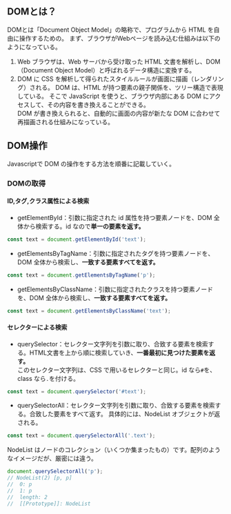 ## DOMとは？
DOMとは「Document Object Model」の略称で、プログラムから HTML を自由に操作するための。
まず、ブラウザがWebページを読み込む仕組みは以下のようになっている。
1. Web ブラウザは、Web サーバから受け取った HTML 文書を解析し、DOM（Document Object Model）と呼ばれるデータ構造に変換する。
2. DOM に CSS を解析して得られたスタイルルールが画面に描画（レンダリング）される。
DOM は、HTML が持つ要素の親子関係を、ツリー構造で表現している。
そこで JavaScript を使うと、ブラウザ内部にある DOM にアクセスして、その内容を書き換えることができる。  
DOM が書き換えられると、自動的に画面の内容が新たな DOM に合わせて再描画される仕組みになっている。

## DOM操作
Javascriptで DOM の操作をする方法を順番に記載していく。
### DOMの取得
#### ID,タグ,クラス属性による検索
- getElementById：引数に指定された id 属性を持つ要素ノードを、DOM 全体から検索する。id なので**単一の要素を返す。**
```javascript
const text = document.getElementById('text');
```
- getElementsByTagName：引数に指定されたタグを持つ要素ノードを、DOM 全体から検索し、**一致する要素すべてを返す。**
```javascript
const text = document.getElementsByTagName('p');
```
- getElementsByClassName：引数に指定されたクラスを持つ要素ノードを、DOM 全体から検索し、**一致する要素すべてを返す。**
```javascript
const text = document.getElementsByClassName('text');
```

#### セレクターによる検索
- querySelector：セレクター文字列を引数に取り、合致する要素を検索する。HTML文書を上から順に検索していき、**一番最初に見つけた要素を返す。**  
このセレクター文字列は、CSS で用いるセレクターと同じ。id なら`#`を、class なら`.`を付ける。
```javascript
const text = document.querySelector('#text');
```
- querySelectorAll：セレクター文字列を引数に取り、合致する要素を検索する。合致した要素をすべて返す。
具体的には、NodeList オブジェクトが返される。
```javascript
const text = document.querySelectorAll('.text');
```
NodeList はノードのコレクション（いくつか集まったもの）です。配列のようなイメージだが、厳密には違う。
```javascript
document.querySelectorAll('p');
// NodeList(2) [p, p]
//  0: p
//  1: p
//  length: 2
//  [[Prototype]]: NodeList
```
